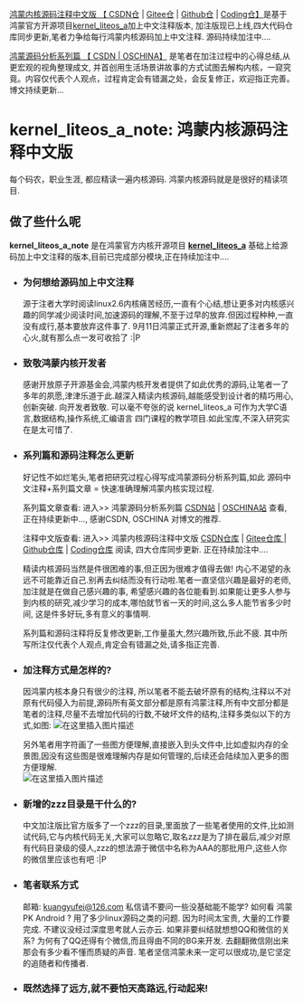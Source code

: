 [鸿蒙内核源码注释中文版 【 CSDN仓](https://codechina.csdn.net/kuangyufei/kernel_liteos_a_note) | [Gitee仓](https://gitee.com/weharmony/kernel_liteos_a_note) | [Github仓](https://github.com/kuangyufei/kernel_liteos_a_note) | [Coding仓】](https://weharmony.coding.net/public/harmony/kernel_liteos_a_note/git/files)是基于鸿蒙官方开源项目[kernel\_liteos\_a](https://codechina.csdn.net/openharmony/kernel_liteos_a)加上中文注释版本, 加注版现已上线,四大代码仓库同步更新,笔者力争给每行鸿蒙内核源码加上中文注释. 源码持续加注中....

 [鸿蒙源码分析系列篇 【 CSDN](https://blog.csdn.net/kuangyufei/article/details/108727970)[ | OSCHINA】](https://my.oschina.net/u/3751245) 是笔者在加注过程中的心得总结,从更宏观的视角整理成文, 并首创用生活场景讲故事的方式试图去解构内核，一窥究竟。内容仅代表个人观点，过程肯定会有错漏之处，会反复修正，欢迎指正完善。博文持续更新...

# **kernel_liteos_a_note: 鸿蒙内核源码注释中文版**   
每个码农，职业生涯, 都应精读一遍内核源码. 鸿蒙内核源码就是是很好的精读项目.

## **做了些什么呢**
**kernel_liteos_a_note** 是在鸿蒙官方内核开源项目 **[kernel_liteos_a](https://gitee.com/openharmony/kernel_liteos_a)** 基础上给源码加上中文注释的版本,目前已完成部分模块,正在持续加注中....

* ### **为何想给源码加上中文注释** 
    
    源于注者大学时阅读linux2.6内核痛苦经历,一直有个心结,想让更多对内核感兴趣的同学减少阅读时间,加速源码的理解,不至于过早的放弃.但因过程种种,一直没有成行,基本要放弃这件事了.
    9月11日鸿蒙正式开源,重新燃起了注者多年的心火,就有那么点一发可收拾了 :|P
    
* ### **致敬鸿蒙内核开发者**
  
    感谢开放原子开源基金会,鸿蒙内核开发者提供了如此优秀的源码,让笔者一了多年的夙愿,津津乐道于此.越深入精读内核源码,越能感受到设计者的精巧用心,创新突破. 向开发者致敬. 可以毫不夸张的说 kernel_liteos_a 可作为大学C语言,数据结构,操作系统,汇编语言 四门课程的教学项目.如此宝库,不深入研究实在是太可惜了.
    
* ### **系列篇和源码注释怎么更新**

    好记性不如烂笔头,笔者把研究过程心得写成鸿蒙源码分析系列篇,如此 源码中文注释+系列篇文章 = 快速准确理解鸿蒙内核实现过程.
    
    系列篇文章查看: 进入>> 鸿蒙源码分析系列篇 [CSDN站](https://blog.csdn.net/kuangyufei) | [OSCHINA站](https://my.oschina.net/u/3751245) 查看, 正在持续更新中..., 感谢CSDN, OSCHINA 对博文的推荐.
    
    注释中文版查看: 进入>> 鸿蒙内核源码注释中文版 [CSDN仓库](https://codechina.csdn.net/kuangyufei/kernel_liteos_a_note) | [Gitee仓库 ](https://gitee.com/weharmony/kernel_liteos_a_note) | [Github仓库](https://github.com/kuangyufei/kernel_liteos_a_note) | [Coding仓库](https://weharmony.coding.net/public/harmony/kernel_liteos_a_note/git/files) 阅读, 四大仓库同步更新. 正在持续加注中....
    
    精读内核源码当然是件很困难的事,但正因为很难才值得去做! 内心不渴望的永远不可能靠近自己.别再去纠结而没有行动啦.笔者一直坚信兴趣是最好的老师,加注就是在做自己感兴趣的事, 希望感兴趣的各位能看到.如果能让更多人参与到内核的研究,减少学习的成本,哪怕就节省一天的时间,这么多人能节省多少时间, 这是件多好玩,多有意义的事情啊.

    系列篇和源码注释将反复修改更新,工作量虽大,然兴趣所致,乐此不疲. 其中所写所注仅代表个人观点,肯定会有错漏之处,请多指正完善.

* ### **加注释方式是怎样的?**

    因鸿蒙内核本身只有很少的注释, 所以笔者不能去破坏原有的结构,注释以不对原有代码侵入为前提,源码所有英文部分都是原有鸿蒙注释,所有中文部分都是笔者的注释,尽量不去增加代码的行数,不破坏文件的结构,注释多类似以下的方式,如图:
    ![在这里插入图片描述](https://img-blog.csdnimg.cn/20201022075449282.png?x-oss-process=image/watermark,type_ZmFuZ3poZW5naGVpdGk,shadow_10,text_aHR0cHM6Ly9ibG9nLmNzZG4ubmV0L2t1YW5neXVmZWk=,size_16,color_FFFFFF,t_70#pic_center)

    另外笔者用字符画了一些图方便理解,直接嵌入到头文件中,比如虚拟内存的全景图,因没有这些图是很难理解内存是如何管理的,后续还会陆续加入更多的图方便理解.   
  ![在这里插入图片描述](https://img-blog.csdnimg.cn/20201022075929701.png?x-oss-process=image/watermark,type_ZmFuZ3poZW5naGVpdGk,shadow_10,text_aHR0cHM6Ly9ibG9nLmNzZG4ubmV0L2t1YW5neXVmZWk=,size_16,color_FFFFFF,t_70#pic_center)

* ### **新增的zzz目录是干什么的?**

    中文加注版比官方版多了一个zzz的目录,里面放了一些笔者使用的文件,比如测试代码,它与内核代码无关,大家可以忽略它,取名zzz是为了排在最后,减少对原有代码目录级的侵人,zzz的想法源于微信中名称为AAA的那批用户,这些人你的微信里应该也有吧 :|P

 * ### **笔者联系方式**

    邮箱: kuangyufei@126.com 私信请不要问一些没基础能不能学? 如何看 鸿蒙 PK Android ? 用了多少linux源码之类的问题. 因为时间太宝贵, 大量的工作要完成. 不建议没经过深度思考就人云亦云. 如果非要纠结就想想QQ和微信的关系? 为何有了QQ还得有个微信,而且得由不同的BG来开发. 去翻翻微信刚出来那会有多少看不懂而质疑的声音. 笔者坚信鸿蒙未来一定可以很成功,是它坚定的追随者和传播者.

 * ### **既然选择了远方,就不要怕天高路远,行动起来!**
